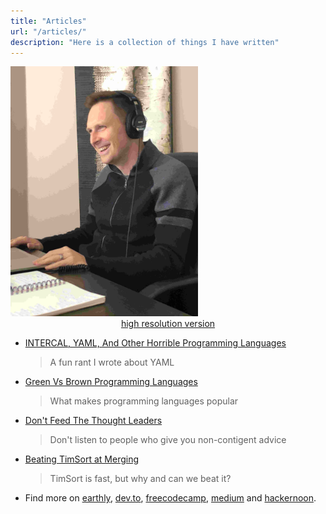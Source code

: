 ```yaml
---
title: "Articles"
url: "/articles/"
description: "Here is a collection of things I have written"
---
```

<div class="row">
<div class="col-md-4">
<img src="/images/profiles/IMG_1206_web.jpg" height="400px" width="300px" alt="Adam Bell"><br/>
<center><a href="/images/profiles/IMG_1206.jpg">high resolution version</a></center>
</div>
<div class="col-md-8">

- [INTERCAL, YAML, And Other Horrible Programming Languages](https://earthly.dev/blog/intercal-yaml-and-other-horrible-programming-languages/)

    >  A fun rant I wrote about YAML

- [Green Vs Brown Programming Languages](https://earthly.dev/blog/brown-green-language/)

    >  What makes programming languages popular

- [Don't Feed The Thought Leaders](https://earthly.dev/blog/thought-leaders/)

    >  Don't listen to people who give you non-contigent advice

- [Beating TimSort at Merging](https://earthly.dev/blog/python-timsort-merge/)

    >  TimSort is fast, but why and can we beat it?

- Find more on [earthly](https://earthly.dev/blog/authors/adam/), [dev.to](https://dev.to/adamgordonbell), [freecodecamp](https://www.freecodecamp.org/news/author/adam-gordon-bell/), [medium](https://medium.com/@adamgordonbell) and [hackernoon](https://hackernoon.com/u/adamgordonbell).

 </div>
 </div>
